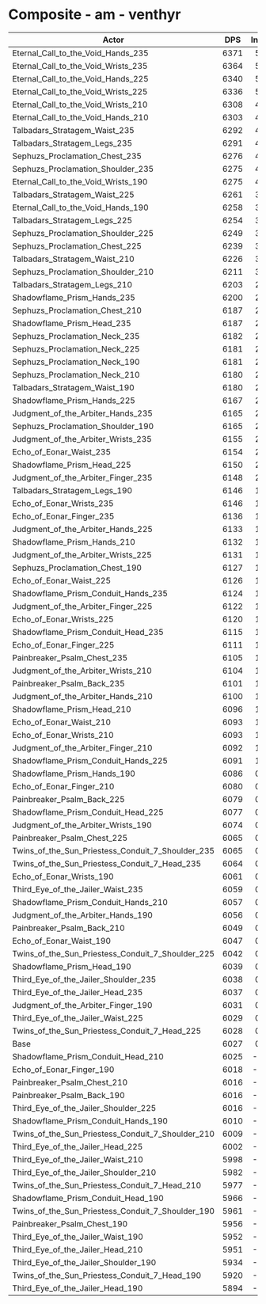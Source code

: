# Composite - am - venthyr
| Actor | DPS | Increase |
|---|:---:|:---:|
|Eternal_Call_to_the_Void_Hands_235|6371|5.71%|
|Eternal_Call_to_the_Void_Wrists_235|6364|5.58%|
|Eternal_Call_to_the_Void_Hands_225|6340|5.19%|
|Eternal_Call_to_the_Void_Wrists_225|6336|5.12%|
|Eternal_Call_to_the_Void_Wrists_210|6308|4.66%|
|Eternal_Call_to_the_Void_Hands_210|6303|4.57%|
|Talbadars_Stratagem_Waist_235|6292|4.39%|
|Talbadars_Stratagem_Legs_235|6291|4.37%|
|Sephuzs_Proclamation_Chest_235|6276|4.13%|
|Sephuzs_Proclamation_Shoulder_235|6275|4.12%|
|Eternal_Call_to_the_Void_Wrists_190|6275|4.11%|
|Talbadars_Stratagem_Waist_225|6261|3.87%|
|Eternal_Call_to_the_Void_Hands_190|6258|3.83%|
|Talbadars_Stratagem_Legs_225|6254|3.77%|
|Sephuzs_Proclamation_Shoulder_225|6249|3.68%|
|Sephuzs_Proclamation_Chest_225|6239|3.51%|
|Talbadars_Stratagem_Waist_210|6226|3.30%|
|Sephuzs_Proclamation_Shoulder_210|6211|3.05%|
|Talbadars_Stratagem_Legs_210|6203|2.92%|
|Shadowflame_Prism_Hands_235|6200|2.86%|
|Sephuzs_Proclamation_Chest_210|6187|2.65%|
|Shadowflame_Prism_Head_235|6187|2.65%|
|Sephuzs_Proclamation_Neck_235|6182|2.57%|
|Sephuzs_Proclamation_Neck_225|6181|2.56%|
|Sephuzs_Proclamation_Neck_190|6181|2.55%|
|Sephuzs_Proclamation_Neck_210|6180|2.54%|
|Talbadars_Stratagem_Waist_190|6180|2.53%|
|Shadowflame_Prism_Hands_225|6167|2.32%|
|Judgment_of_the_Arbiter_Hands_235|6165|2.29%|
|Sephuzs_Proclamation_Shoulder_190|6165|2.29%|
|Judgment_of_the_Arbiter_Wrists_235|6155|2.13%|
|Echo_of_Eonar_Waist_235|6154|2.11%|
|Shadowflame_Prism_Head_225|6150|2.04%|
|Judgment_of_the_Arbiter_Finger_235|6148|2.01%|
|Talbadars_Stratagem_Legs_190|6146|1.98%|
|Echo_of_Eonar_Wrists_235|6146|1.97%|
|Echo_of_Eonar_Finger_235|6136|1.81%|
|Judgment_of_the_Arbiter_Hands_225|6133|1.76%|
|Shadowflame_Prism_Hands_210|6132|1.74%|
|Judgment_of_the_Arbiter_Wrists_225|6131|1.72%|
|Sephuzs_Proclamation_Chest_190|6127|1.65%|
|Echo_of_Eonar_Waist_225|6126|1.64%|
|Shadowflame_Prism_Conduit_Hands_235|6124|1.61%|
|Judgment_of_the_Arbiter_Finger_225|6122|1.58%|
|Echo_of_Eonar_Wrists_225|6120|1.55%|
|Shadowflame_Prism_Conduit_Head_235|6115|1.46%|
|Echo_of_Eonar_Finger_225|6111|1.39%|
|Painbreaker_Psalm_Chest_235|6105|1.29%|
|Judgment_of_the_Arbiter_Wrists_210|6104|1.28%|
|Painbreaker_Psalm_Back_235|6101|1.23%|
|Judgment_of_the_Arbiter_Hands_210|6100|1.21%|
|Shadowflame_Prism_Head_210|6096|1.15%|
|Echo_of_Eonar_Waist_210|6093|1.10%|
|Echo_of_Eonar_Wrists_210|6093|1.09%|
|Judgment_of_the_Arbiter_Finger_210|6092|1.07%|
|Shadowflame_Prism_Conduit_Hands_225|6091|1.07%|
|Shadowflame_Prism_Hands_190|6086|0.98%|
|Echo_of_Eonar_Finger_210|6080|0.87%|
|Painbreaker_Psalm_Back_225|6079|0.86%|
|Shadowflame_Prism_Conduit_Head_225|6077|0.83%|
|Judgment_of_the_Arbiter_Wrists_190|6074|0.78%|
|Painbreaker_Psalm_Chest_225|6065|0.64%|
|Twins_of_the_Sun_Priestess_Conduit_7_Shoulder_235|6065|0.63%|
|Twins_of_the_Sun_Priestess_Conduit_7_Head_235|6064|0.62%|
|Echo_of_Eonar_Wrists_190|6061|0.57%|
|Third_Eye_of_the_Jailer_Waist_235|6059|0.53%|
|Shadowflame_Prism_Conduit_Hands_210|6057|0.50%|
|Judgment_of_the_Arbiter_Hands_190|6056|0.48%|
|Painbreaker_Psalm_Back_210|6049|0.37%|
|Echo_of_Eonar_Waist_190|6047|0.32%|
|Twins_of_the_Sun_Priestess_Conduit_7_Shoulder_225|6042|0.25%|
|Shadowflame_Prism_Head_190|6039|0.19%|
|Third_Eye_of_the_Jailer_Shoulder_235|6038|0.18%|
|Third_Eye_of_the_Jailer_Head_235|6037|0.16%|
|Judgment_of_the_Arbiter_Finger_190|6031|0.07%|
|Third_Eye_of_the_Jailer_Waist_225|6029|0.03%|
|Twins_of_the_Sun_Priestess_Conduit_7_Head_225|6028|0.02%|
|Base|6027|0.00%|
|Shadowflame_Prism_Conduit_Head_210|6025|-0.04%|
|Echo_of_Eonar_Finger_190|6018|-0.15%|
|Painbreaker_Psalm_Chest_210|6016|-0.18%|
|Painbreaker_Psalm_Back_190|6016|-0.18%|
|Third_Eye_of_the_Jailer_Shoulder_225|6016|-0.19%|
|Shadowflame_Prism_Conduit_Hands_190|6010|-0.28%|
|Twins_of_the_Sun_Priestess_Conduit_7_Shoulder_210|6009|-0.30%|
|Third_Eye_of_the_Jailer_Head_225|6002|-0.41%|
|Third_Eye_of_the_Jailer_Waist_210|5998|-0.48%|
|Third_Eye_of_the_Jailer_Shoulder_210|5982|-0.74%|
|Twins_of_the_Sun_Priestess_Conduit_7_Head_210|5977|-0.82%|
|Shadowflame_Prism_Conduit_Head_190|5966|-1.02%|
|Twins_of_the_Sun_Priestess_Conduit_7_Shoulder_190|5961|-1.10%|
|Painbreaker_Psalm_Chest_190|5956|-1.19%|
|Third_Eye_of_the_Jailer_Waist_190|5952|-1.24%|
|Third_Eye_of_the_Jailer_Head_210|5951|-1.26%|
|Third_Eye_of_the_Jailer_Shoulder_190|5934|-1.54%|
|Twins_of_the_Sun_Priestess_Conduit_7_Head_190|5920|-1.78%|
|Third_Eye_of_the_Jailer_Head_190|5894|-2.21%|
